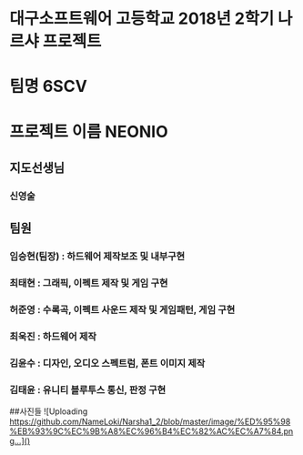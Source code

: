 # 대구소프트웨어 고등학교 2018년 2학기 나르샤 프로젝트

# 팀명 6SCV
# 프로젝트 이름 NEONIO

## 지도선생님
### 신영술

## 팀원
### 임승현(팀장) : 하드웨어 제작보조 및 내부구현
### 최태현 : 그래픽, 이펙트 제작 및 게임 구현
### 허준영 : 수록곡, 이펙트 사운드 제작 및 게임패턴, 게임 구현
### 최욱진 : 하드웨어 제작
### 김윤수 : 디자인, 오디오 스펙트럼, 폰트 이미지 제작
### 김태윤 : 유니티 블루투스 통신, 판정 구현

##사진들
![Uploading https://github.com/NameLoki/Narsha1_2/blob/master/image/%ED%95%98%EB%93%9C%EC%9B%A8%EC%96%B4%EC%82%AC%EC%A7%84.png…]()
